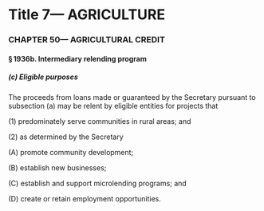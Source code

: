
# Title 7— AGRICULTURE
### CHAPTER 50— AGRICULTURAL CREDIT
#### § 1936b. Intermediary relending program
##### (c) Eligible purposes

The proceeds from loans made or guaranteed by the Secretary pursuant to subsection (a) may be relent by eligible entities for projects that

(1) predominately serve communities in rural areas; and

(2) as determined by the Secretary

(A) promote community development;

(B) establish new businesses;

(C) establish and support microlending programs; and

(D) create or retain employment opportunities.
